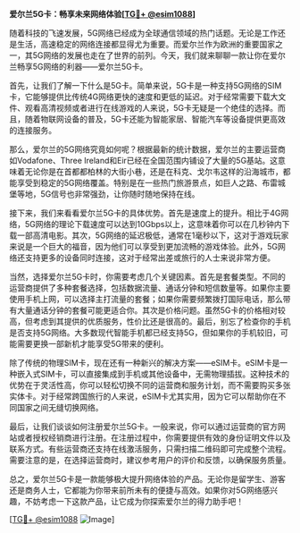 **爱尔兰5G卡：畅享未来网络体验[[TG💪+ @esim1088](https://t.me/s/esim1088)]**

随着科技的飞速发展，5G网络已经成为全球通信领域的热门话题。无论是工作还是生活，高速稳定的网络连接都显得尤为重要。而爱尔兰作为欧洲的重要国家之一，其5G网络的发展也走在了世界的前列。今天，我们就来聊聊一款让你在爱尔兰畅享5G网络的利器——爱尔兰5G卡。

首先，让我们了解一下什么是5G卡。简单来说，5G卡是一种支持5G网络的SIM卡，它能够提供比传统4G网络更快的速度和更低的延迟。对于经常需要下载大文件、观看高清视频或者进行在线游戏的人来说，5G卡无疑是一个绝佳的选择。而且，随着物联网设备的普及，5G卡还能为智能家居、智能汽车等设备提供更高效的连接服务。

那么，爱尔兰的5G网络究竟如何呢？根据最新的统计数据，爱尔兰的主要运营商如Vodafone、Three Ireland和Eir已经在全国范围内铺设了大量的5G基站。这意味着无论你是在首都都柏林的大街小巷，还是在科克、戈尔韦这样的沿海城市，都能享受到稳定的5G网络覆盖。特别是在一些热门旅游景点，如巨人之路、布雷城堡等地，5G信号也非常强劲，让你随时随地保持在线。

接下来，我们来看看爱尔兰5G卡的具体优势。首先是速度上的提升。相比于4G网络，5G网络的理论下载速度可以达到10Gbps以上，这意味着你可以在几秒钟内下载一部高清电影。其次，5G网络的延迟极低，通常在1毫秒以下，这对于游戏玩家来说是一个巨大的福音，因为他们可以享受到更加流畅的游戏体验。此外，5G网络还支持更多的设备同时连接，这对于经常出差或旅行的人士来说非常方便。

当然，选择爱尔兰5G卡时，你需要考虑几个关键因素。首先是套餐类型。不同的运营商提供了多种套餐选择，包括数据流量、通话分钟和短信数量等。如果你主要使用手机上网，可以选择主打流量的套餐；如果你需要频繁拨打国际电话，那么带有大量通话分钟的套餐可能更适合你。其次是价格问题。虽然5G卡的价格相对较高，但考虑到其提供的优质服务，性价比还是很高的。最后，别忘了检查你的手机是否支持5G网络。大多数现代智能手机都已经支持5G，但如果你的手机较旧，可能需要更换一部新机才能享受5G带来的便利。

除了传统的物理SIM卡，现在还有一种新兴的解决方案——eSIM卡。eSIM卡是一种嵌入式SIM卡，可以直接集成到手机或其他设备中，无需物理插拔。这种技术的优势在于灵活性高，你可以轻松切换不同的运营商和服务计划，而不需要购买多张实体卡。对于经常跨国旅行的人来说，eSIM卡尤其实用，因为它可以帮助你在不同国家之间无缝切换网络。

最后，让我们谈谈如何注册爱尔兰5G卡。一般来说，你可以通过运营商的官方网站或者授权经销商进行注册。在注册过程中，你需要提供有效的身份证明文件以及联系方式。有些运营商还支持在线激活服务，只需扫描二维码即可完成整个流程。需要注意的是，在选择运营商时，建议参考用户的评价和反馈，以确保服务质量。

总之，爱尔兰5G卡是一款能够极大提升网络体验的产品。无论你是留学生、游客还是商务人士，它都能为你带来前所未有的便捷与高效。如果你对5G网络感兴趣，不妨考虑一下这款产品，让它成为你探索爱尔兰的得力助手吧！

[[TG💪+ @esim1088](https://t.me/s/esim1088) ![Image](https://i.postimg.cc/4NQfJmqS/Snipaste-2025-05-13-00-14-12.png)]